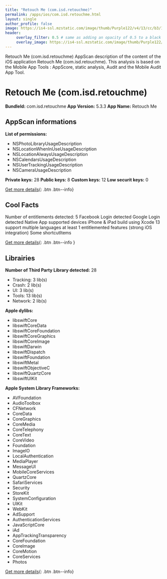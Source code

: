```yaml
---
title: "Retouch Me (com.isd.retouchme)"
permalink: /apps/ios/com.isd.retouchme.html
layout: single
author_profile: false
image: https://is4-ssl.mzstatic.com/image/thumb/Purple122/v4/13/cc/b3/13ccb341-3799-2d8d-1e23-c4edb93da9c5/AppIcon-0-0-1x_U007emarketing-0-0-0-7-0-0-sRGB-0-0-0-GLES2_U002c0-512MB-85-220-0-0.png/512x512bb.jpg
header: 
     overlay_filter: 0.5 # same as adding an opacity of 0.5 to a black background
     overlay_image: https://is4-ssl.mzstatic.com/image/thumb/Purple122/v4/13/cc/b3/13ccb341-3799-2d8d-1e23-c4edb93da9c5/AppIcon-0-0-1x_U007emarketing-0-0-0-7-0-0-sRGB-0-0-0-GLES2_U002c0-512MB-85-220-0-0.png/512x512bb.jpg
---
```

Retouch Me (com.isd.retouchme) AppScan description of the content of the iOS application Retouch Me (com.isd.retouchme). This analysis is based on the Mobile App Tools : AppScore, static analysis, Audit and the Mobile Audit App Tool.

# Retouch Me (com.isd.retouchme)

**BundleId:** com.isd.retouchme
**App Version:** 5.3.3
**App Name:** Retouch Me


## AppScan informations 

**List of permissions:** 
- NSPhotoLibraryUsageDescription
- NSLocationWhenInUseUsageDescription
- NSLocationAlwaysUsageDescription
- NSCalendarsUsageDescription
- NSUserTrackingUsageDescription
- NSCameraUsageDescription
  
  
**Private keys:** 28
**Public keys:** 8
**Custom keys:** 12
**Low securit keys:** 0
  
[Get more details](/pricing.html){: .btn .btn--info}

## Cool Facts

Number of entitlements detected: 5
Facebook Login detected
Google Login detected
Native App
supported devices iPhone & iPad
build using Xcode 13
support multiple languages
at least 1 entitlemented features (strong iOS integration)
Some shortcutItems 
  
[Get more details](/pricing.html){: .btn .btn--info }

## Librairies 
**Number of Third Party Library detected:** 28
- Tracking: 3 lib(s)
- Crash: 2 lib(s)
- UI: 3 lib(s)
- Tools: 13 lib(s)
- Network: 2 lib(s)


**Apple dylibs:**
- libswiftCore
- libswiftCoreData
- libswiftCoreFoundation
- libswiftCoreGraphics
- libswiftCoreImage
- libswiftDarwin
- libswiftDispatch
- libswiftFoundation
- libswiftMetal
- libswiftObjectiveC
- libswiftQuartzCore
- libswiftUIKit


**Apple System Library Frameworks:**
- AVFoundation
- AudioToolbox
- CFNetwork
- CoreData
- CoreGraphics
- CoreMedia
- CoreTelephony
- CoreText
- CoreVideo
- Foundation
- ImageIO
- LocalAuthentication
- MediaPlayer
- MessageUI
- MobileCoreServices
- QuartzCore
- SafariServices
- Security
- StoreKit
- SystemConfiguration
- UIKit
- WebKit
- AdSupport
- AuthenticationServices
- JavaScriptCore
- iAd
- AppTrackingTransparency
- CoreFoundation
- CoreImage
- CoreMotion
- CoreServices
- Photos


  
[Get more details](/pricing.html){: .btn .btn--info}

